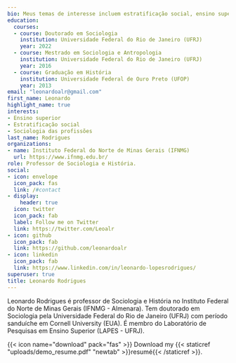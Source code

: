 ```yaml
---
bio: Meus temas de interesse incluem estratificação social, ensino superior e grupos profissionais.
education:
  courses:
  - course: Doutorado em Sociologia
    institution: Universidade Federal do Rio de Janeiro (UFRJ)
    year: 2022
  - course: Mestrado em Sociologia e Antropologia
    institution: Universidade Federal do Rio de Janeiro (UFRJ)
    year: 2016
  - course: Graduação em História
    institution: Universidade Federal de Ouro Preto (UFOP)
    year: 2013
email: "leonardoalr@gmail.com"
first_name: Leonardo
highlight_name: true
interests:
- Ensino superior
- Estratificação social
- Sociologia das profissões
last_name: Rodrigues
organizations:
- name: Instituto Federal do Norte de Minas Gerais (IFNMG)
  url: https://www.ifnmg.edu.br/
role: Professor de Sociologia e História.
social:
- icon: envelope
  icon_pack: fas
  link: /#contact
- display:
    header: true
  icon: twitter
  icon_pack: fab
  label: Follow me on Twitter
  link: https://twitter.com/Leoalr
- icon: github
  icon_pack: fab
  link: https://github.com/leonardoalr
- icon: linkedin
  icon_pack: fab
  link: https://www.linkedin.com/in/leonardo-lopesrodrigues/
superuser: true
title: Leonardo Rodrigues
---
```



Leonardo Rodrigues é professor de Sociologia e História no Instituto Federal do Norte de Minas Gerais (IFNMG - Almenara). Tem doutorado em Sociologia pela Universidade Federal do Rio de Janeiro (UFRJ) com período sanduíche em Cornell University (EUA). É membro do Laboratório de Pesquisas em Ensino Superior (LAPES - UFRJ).

{{< icon name="download" pack="fas" >}} Download my {{< staticref "uploads/demo_resume.pdf" "newtab" >}}resumé{{< /staticref >}}.
